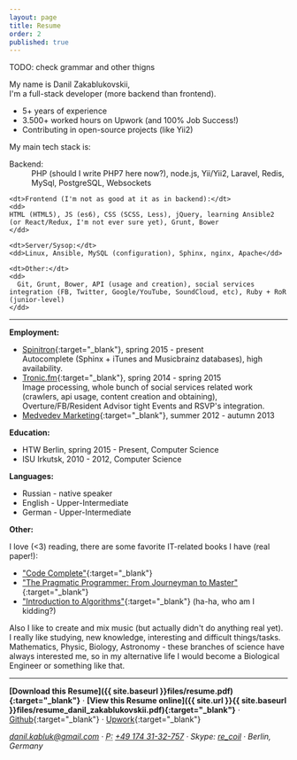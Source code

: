 ```yaml
---
layout: page
title: Resume
order: 2
published: true
---
```


TODO: check grammar and other thigns

My name is Danil Zakablukovskii,  
I'm a full-stack developer (more backend than frontend).

- 5+ years of experience
- 3.500+ worked hours on Upwork (and 100% Job Success!)
- Contributing in open-source projects (like Yii2)

My main tech stack is:
<dl>
    <dt>Backend:</dt>
    <dd>
    PHP (should I write PHP7 here now?), node.js, Yii/Yii2, Laravel, Redis, MySql, PostgreSQL, Websockets
    </dd>

    <dt>Frontend (I'm not as good at it as in backend):</dt>
    <dd>
    HTML (HTML5), JS (es6), CSS (SCSS, Less), jQuery, learning Ansible2 (or React/Redux, I'm not ever sure yet), Grunt, Bower
    </dd>

    <dt>Server/Sysop:</dt>
    <dd>Linux, Ansible, MySQL (configuration), Sphinx, nginx, Apache</dd>

    <dt>Other:</dt>
    <dd>
      Git, Grunt, Bower, API (usage and creation), social services integration (FB, Twitter, Google/YouTube, SoundCloud, etc), Ruby + RoR (junior-level)
    </dd>
</dl>

<hr/>

**Employment:**

- [Spinitron](http://spinitron.com/){:target="_blank"}, spring 2015 - present  
    Autocomplete (Sphinx + iTunes and Musicbrainz databases), high availability.
- [Tronic.fm](http://tronic.fm/){:target="_blank"}, spring 2014 - spring 2015  
    Image processing, whole bunch of social services related work (crawlers, api usage, content creation and obtaining), Overture/FB/Resident Advisor tight Events and RSVP's integration.
- [Medvedev Marketing](http://medvedevmarketing.ru/){:target="_blank"}, summer 2012 - autumn 2013

**Education:**

- HTW Berlin, spring 2015 - Present, Computer Science
- ISU Irkutsk, 2010 - 2012, Computer Science

**Languages:**

- Russian - native speaker
- English - Upper-Intermediate
- German - Upper-Intermediate

**Other:**

I love (<3) reading, there are some favorite IT-related books I have (real paper!):

- ["Code Complete"](http://www.amazon.com/gp/product/0735619670/){:target="_blank"}
- ["The Pragmatic Programmer: From Journeyman to Master"](http://www.amazon.com/gp/product/020161622X/){:target="_blank"}
- ["Introduction to Algorithms"](http://www.amazon.com/gp/product/0262033844/){:target="_blank"} (ha-ha, who am I kidding?)

Also I like to create and mix music (but actually didn't do anything real yet).  
I really like studying, new knowledge, interesting and difficult things/tasks.  
Mathematics, Physic, Biology, Astronomy - these branches of science have always interested me, so in my alternative life I would become a Biological Engineer or something like that.

<hr/>

<span class="no-print">**[Download this Resume]({{ site.baseurl }}files/resume.pdf){:target="_blank"}** ·</span>
<span class="print">**[View this Resume online]({{ site.url }}{{ site.baseurl }}files/resume_danil_zakablukovskii.pdf){:target="_blank"}** ·</span>
[Github](http://github.com/djagya){:target="_blank"} ·
[Upwork](http://www.upwork.com/o/profiles/users/_~01f7bfe08002f58952/){:target="_blank"}

<address>
  <a href="mailto:danil.kabluk@gmail.com">danil.kabluk@gmail.com</a> ·
  <abbr title="Phone">P:</abbr> <a href="tel:+491743132757">+49 174 31-32-757</a> ·
  Skype: <a href="skype:re_coil">re_coil</a> ·
  Berlin, Germany
</address>
